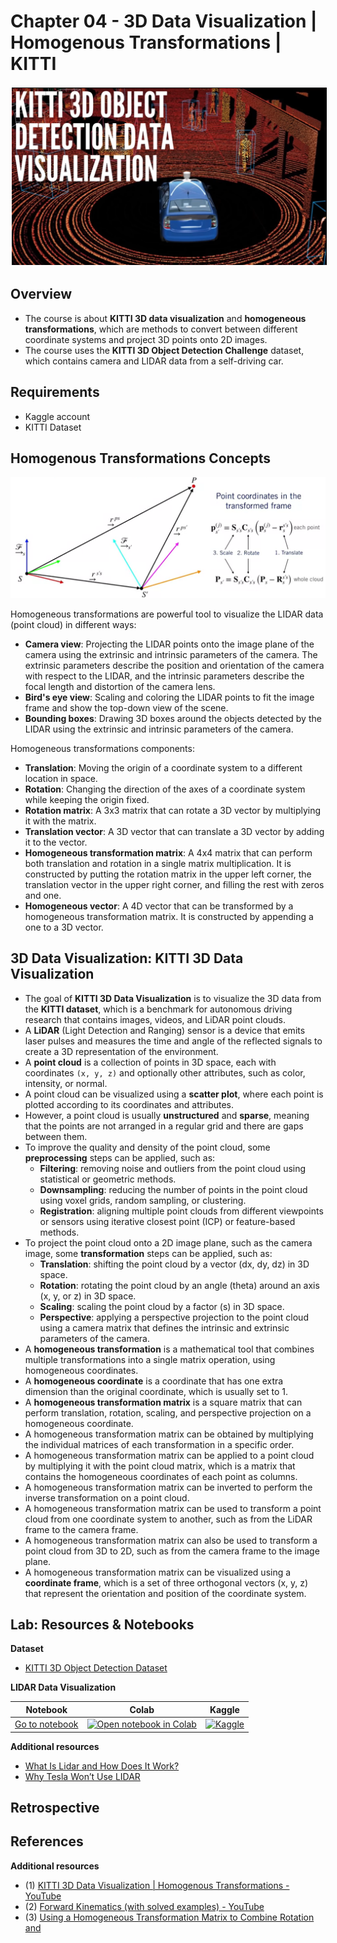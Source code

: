 # Chapter 04 - 3D Data Visualization | Homogenous Transformations | KITTI 


<img src="./docs/04-3d-data-viz/3d-data-viz-cover.png" width="520" style="border:0px solid #FFFFFF; padding:1px; margin:1px">


## Overview

- The course is about **KITTI 3D data visualization** and **homogeneous transformations**, which are methods to convert between different coordinate systems and project 3D points onto 2D images.
- The course uses the **KITTI 3D Object Detection Challenge** dataset, which contains camera and LIDAR data from a self-driving car.

## Requirements

- Kaggle account
- KITTI Dataset

## Homogenous Transformations Concepts

![](https://github.com/afondiel/Self-Driving-Cars-Specialization/blob/main/Course2-State-Estimation-and-Localization-for-Self-Driving-Cars/resources/w4/img/l2-all-together.png?raw=true)


Homogeneous transformations are powerful tool to visualize the LIDAR data (point cloud) in different ways:
  - **Camera view**: Projecting the LIDAR points onto the image plane of the camera using the extrinsic and intrinsic parameters of the camera. The extrinsic parameters describe the position and orientation of the camera with respect to the LIDAR, and the intrinsic parameters describe the focal length and distortion of the camera lens.
  - **Bird's eye view**: Scaling and coloring the LIDAR points to fit the image frame and show the top-down view of the scene.
  - **Bounding boxes**: Drawing 3D boxes around the objects detected by the LIDAR using the extrinsic and intrinsic parameters of the camera.

Homogeneous transformations components:
  - **Translation**: Moving the origin of a coordinate system to a different location in space.
  - **Rotation**: Changing the direction of the axes of a coordinate system while keeping the origin fixed.
  - **Rotation matrix**: A 3x3 matrix that can rotate a 3D vector by multiplying it with the matrix.
  - **Translation vector**: A 3D vector that can translate a 3D vector by adding it to the vector.
  - **Homogeneous transformation matrix**: A 4x4 matrix that can perform both translation and rotation in a single matrix multiplication. It is constructed by putting the rotation matrix in the upper left corner, the translation vector in the upper right corner, and filling the rest with zeros and one.
  - **Homogeneous vector**: A 4D vector that can be transformed by a homogeneous transformation matrix. It is constructed by appending a one to a 3D vector.

## 3D Data Visualization: KITTI 3D Data Visualization

- The goal of **KITTI 3D Data Visualization** is to visualize the 3D data from the **KITTI dataset**, which is a benchmark for autonomous driving research that contains images, videos, and LiDAR point clouds.
- A **LiDAR** (Light Detection and Ranging) sensor is a device that emits laser pulses and measures the time and angle of the reflected signals to create a 3D representation of the environment.
- A **point cloud** is a collection of points in 3D space, each with coordinates `(x, y, z)` and optionally other attributes, such as color, intensity, or normal.
- A point cloud can be visualized using a **scatter plot**, where each point is plotted according to its coordinates and attributes.
- However, a point cloud is usually **unstructured** and **sparse**, meaning that the points are not arranged in a regular grid and there are gaps between them.
- To improve the quality and density of the point cloud, some **preprocessing** steps can be applied, such as:
    - **Filtering**: removing noise and outliers from the point cloud using statistical or geometric methods.
    - **Downsampling**: reducing the number of points in the point cloud using voxel grids, random sampling, or clustering.
    - **Registration**: aligning multiple point clouds from different viewpoints or sensors using iterative closest point (ICP) or feature-based methods.
- To project the point cloud onto a 2D image plane, such as the camera image, some **transformation** steps can be applied, such as:
    - **Translation**: shifting the point cloud by a vector (dx, dy, dz) in 3D space.
    - **Rotation**: rotating the point cloud by an angle (theta) around an axis (x, y, or z) in 3D space.
    - **Scaling**: scaling the point cloud by a factor (s) in 3D space.
    - **Perspective**: applying a perspective projection to the point cloud using a camera matrix that defines the intrinsic and extrinsic parameters of the camera.
- A **homogeneous transformation** is a mathematical tool that combines multiple transformations into a single matrix operation, using homogeneous coordinates.
- A **homogeneous coordinate** is a coordinate that has one extra dimension than the original coordinate, which is usually set to 1.
- A **homogeneous transformation matrix** is a square matrix that can perform translation, rotation, scaling, and perspective projection on a homogeneous coordinate.
- A homogeneous transformation matrix can be obtained by multiplying the individual matrices of each transformation in a specific order.
- A homogeneous transformation matrix can be applied to a point cloud by multiplying it with the point cloud matrix, which is a matrix that contains the homogeneous coordinates of each point as columns.
- A homogeneous transformation matrix can be inverted to perform the inverse transformation on a point cloud.
- A homogeneous transformation matrix can be used to transform a point cloud from one coordinate system to another, such as from the LiDAR frame to the camera frame.
- A homogeneous transformation matrix can also be used to transform a point cloud from 3D to 2D, such as from the camera frame to the image plane.
- A homogeneous transformation matrix can be visualized using a **coordinate frame**, which is a set of three orthogonal vectors (x, y, z) that represent the orientation and position of the coordinate system.


## Lab: Resources & Notebooks

**Dataset**

- [KITTI 3D Object Detection Dataset](https://www.kaggle.com/datasets/garymk/kitti-3d-object-detection-dataset)


**LIDAR Data Visualization**

|Notebook|Colab|Kaggle|
|--|--|--|
|[Go to notebook](..\lab\notebooks\03-object-tracking-deep-sort.ipynb)| [![Open notebook in Colab](https://colab.research.google.com/assets/colab-badge.svg)](https://colab.research.google.com/github/afondiel/Self-Driving-Cars-Perception-and-Deep-Learning-Free-Course-freeCodeCamp/blob/main/lab/notebooks/03-object-tracking/object-tracking-deep-sort.ipynb)|[![Kaggle](https://kaggle.com/static/images/open-in-kaggle.svg)](https://www.kaggle.com/code/sakshaymahna/lidar-data-visualization/notebook)|


**Additional resources**

- [What Is Lidar and How Does It Work?](https://www.faro.com/fr-FR/Resource-Library/Article/What-is-Lidar)
- [Why Tesla Won’t Use LIDAR](https://towardsdatascience.com/why-tesla-wont-use-lidar-57c325ae2ed5)


## Retrospective


## References

**Additional resources**
- (1) [KITTI 3D Data Visualization | Homogenous Transformations - YouTube](https://www.youtube.com/watch?v=tb1H42kE0eE)
- (2) [Forward Kinematics (with solved examples) - YouTube](https://www.youtube.com/watch?v=mO7JJxaVtkE)
- (3) [Using a Homogeneous Transformation Matrix to Combine Rotation and](https://www.youtube.com/watch?v=LftL6dA6tzE)


